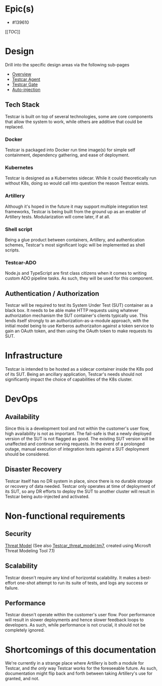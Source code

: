 # Epic(s)
  * #139610

[[_TOC_]]


# Design
Drill into the specific design areas via the following sub-pages
* [Overview](CONCEPTS.md)
* [Testcar Agent](AGENT.md)
* [Testcar Gate](GATE.md)
* [Auto-injection](INJECTION.md)

## Tech Stack
Testcar is built on top of several technologies, some are core components that allow the system to work, while others are additive that could be replaced.

### Docker
Testcar is packaged into Docker run time image(s) for simple self containment, dependency gathering, and ease of deployment.

### Kubernetes
Testcar is designed as a Kubernetes sidecar. While it could theoretically run without K8s, doing so would call into question the reason Testcar exists.

### Artillery
Although it's hoped in the future it may support multiple integration test frameworks, Testcar is being built from the ground up as an enabler of Artillery tests. Modularization will come later, if at all.

### Shell script
Being a glue product between containers, Artillery, and authentication schemes, Testcar's most significant logic will be implemented as shell scripts.

### Testcar-ADO
Node.js and TypeScript are first class citizens when it comes to writing custom ADO pipeline tasks. As such, they will be used for this component.


## Authentication / Authorization
Testcar will be required to test its System Under Test (SUT) container as a black box. It needs to be able make HTTP requests using whatever authorization mechanism the SUT container's clients typically use. This lends itself strongly to an authorization-as-a-module approach, with the initial model being to use Kerberos authorizaiton against a token service to gain an OAuth token, and then using the OAuth token to make requests its SUT.

# Infrastructure
Testcar is intended to be hosted as a sidecar container inside the K8s pod of its SUT. Being an ancillary application, Testcar's needs should not significantly impact the choice of capabilities of the K8s cluster.

# DevOps
## Availability
Since this is a development tool and not within the customer's user flow, high availability is not as important. The fail-safe is that a newly deployed version of the SUT is not flagged as good. The existing SUT version will be unaffected and continue serving requests. In the event of a prolonged outage, manual execution of integration tests against a SUT deployment should be considered.

## Disaster Recovery
Testcar itself has no DR system in place, since there is no durable storage or recovery of data needed. Testcar only operates at time of deployment of its SUT, so any DR efforts to deploy the SUT to another cluster will result in Testcar being auto-injected and activated.

# Non-functional requirements
## Security
[Threat Model](https://htmlpreview.github.com/?https://github.com/Balfa/testcar/blob/master/Testcar_threat_model_report.htm)
(See also [Testcar_threat_model.tm7](Testcar_threat_model.tm7), created using Microsft Threat Modeling Tool 7.1)
## Scalability
Testcar doesn't require any kind of horizontal scalability. It makes a best-effort one-shot attempt to run its suite of tests, and logs any success or failure.
## Performance
Testcar doesn't operate within the customer's user flow. Poor performance will result in slower deployments and hence slower feedback loops to developers. As such, while performance is not crucial, it should not be completely ignored.

# Shortcomings of this documentation
We're currently in a strange place where Artillery is both a module for Testcar, and _the only_ way Testcar works for the foreseeable future. As such, documentation might flip back and forth between taking Artillery's use for granted, and not.
